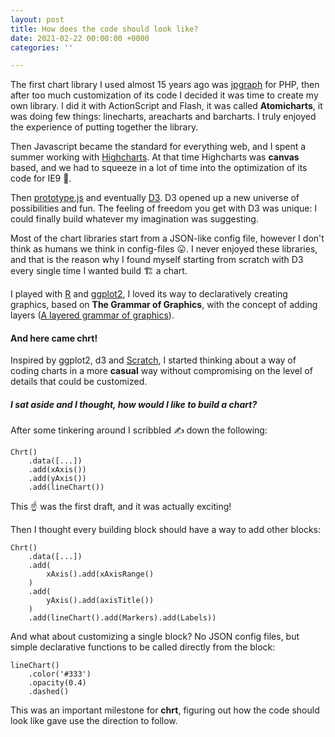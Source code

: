 ```yaml
---
layout: post
title: How does the code should look like?
date: 2021-02-22 00:00:00 +0000
categories: ''

---
```

The first chart library I used almost 15 years ago was [jpgraph](https://jpgraph.net/) for PHP, then after too much customization of its code I decided it was time to create my own library. I did it with ActionScript and Flash, it was called **Atomicharts**, it was doing few things: linecharts, areacharts and barcharts. I truly enjoyed the experience of putting together the library.

Then Javascript became the standard for everything web, and I spent a summer working with [Highcharts](https://www.highcharts.com/). At that time Highcharts was **canvas** based, and we had to squeeze in a lot of time into the optimization of its code for IE9 🥶.

Then [prototype.js](http://prototypejs.org/) and eventually [D3](https://d3js.org/). D3 opened up a new universe of possibilities and fun. The feeling of freedom you get with D3 was unique: I could finally build whatever my imagination was suggesting.

Most of the chart libraries start from a JSON-like config file, however I don't think as humans we think in config-files 😛. I never enjoyed these libraries, and that is the reason why I found myself starting from scratch with D3 every single time I wanted build 🏗️ a chart.

I played with [R](https://www.r-project.org/) and [ggplot2](https://ggplot2.tidyverse.org/), I loved its way to declaratively creating graphics, based on **The Grammar of Graphics**, with the concept of adding layers ([A layered grammar of graphics](http://vita.had.co.nz/papers/layered-grammar.html)).

#### And here came **chrt**!

Inspired by ggplot2, d3 and [Scratch](https://scratch.mit.edu/), I started thinking about a way of coding charts in a more **casual** way without compromising on the level of details that could be customized.

##### I sat aside and I thought, how would I like to build a chart?

After some tinkering around I scribbled ✍️ down the following:

    Chrt()
        .data([...])
        .add(xAxis())
        .add(yAxis())
        .add(lineChart())

This ☝️ was the first draft, and it was actually exciting!

Then I thought every building block should have a way to add other blocks:

    Chrt()
        .data([...])
        .add(
            xAxis().add(xAxisRange()
        )
        .add(
            yAxis().add(axisTitle())
        )
        .add(lineChart().add(Markers).add(Labels))

And what about customizing a single block? No JSON config files, but simple declarative functions to be called directly from the block:

    lineChart()
        .color('#333')
        .opacity(0.4)
        .dashed()

This was an important milestone for **chrt**, figuring out how the code should look like gave use the direction to follow.